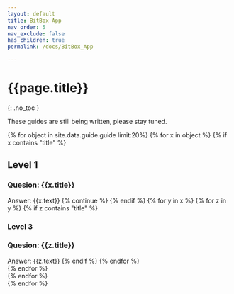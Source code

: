 ```yaml
---
layout: default
title: BitBox App
nav_order: 5
nav_exclude: false
has_children: true
permalink: /docs/BitBox_App

---
```


# {{page.title}}
{: .no_toc }


These guides are still being written, please stay tuned.


{% for object in site.data.guide.guide limit:20%}
{% for x in object %}
{% if x contains "title" %}
## Level 1
### Quesion: {{x.title}}
Answer: {{x.text}}
{% continue %}
{% endif %}
{% for y in x %}
{% for z in y %}
{% if z contains "title" %}
### Level 3
### Quesion: {{z.title}}
Answer: {{z.text}}
{% endif %}
{% endfor %}  
{% endfor %}  
{% endfor %}  
{% endfor %}  
